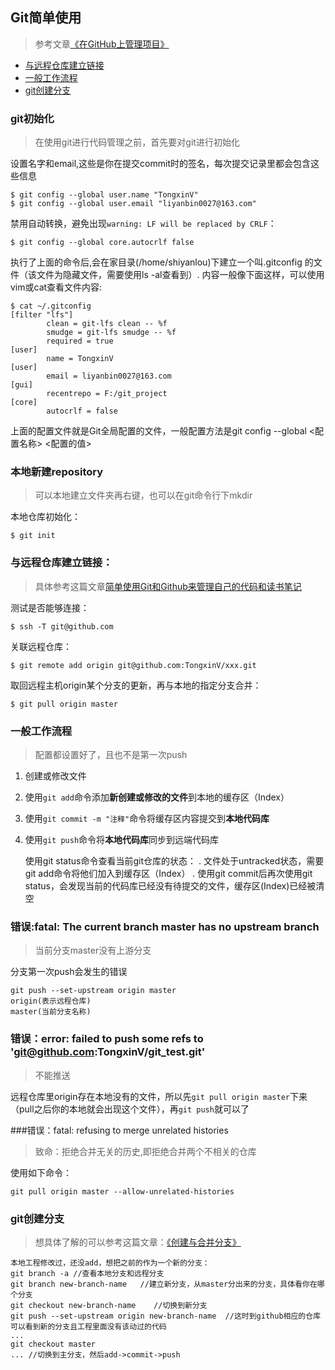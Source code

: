  Git简单使用
-----------------------

> 参考文章[《在GitHub上管理项目》][2]


* [与远程仓库建立链接](#与远程仓库建立链接)
* [一般工作流程](#一般工作流程)
* [git创建分支](#git创建分支)



### git初始化
> 在使用git进行代码管理之前，首先要对git进行初始化

设置名字和email,这些是你在提交commit时的签名，每次提交记录里都会包含这些信息

    $ git config --global user.name "TongxinV"
    $ git config --global user.email "liyanbin0027@163.com"
    
禁用自动转换，避免出现`warning: LF will be replaced by CRLF`：

    $ git config --global core.autocrlf false  

执行了上面的命令后,会在家目录(/home/shiyanlou)下建立一个叫.gitconfig 的文件（该文件为隐藏文件，需要使用ls -al查看到）. 内容一般像下面这样，可以使用vim或cat查看文件内容:

    $ cat ~/.gitconfig
    [filter "lfs"]
            clean = git-lfs clean -- %f
            smudge = git-lfs smudge -- %f
            required = true
    [user]
            name = TongxinV
    [user]
            email = liyanbin0027@163.com
    [gui]
            recentrepo = F:/git_project
    [core]
            autocrlf = false
            
上面的配置文件就是Git全局配置的文件，一般配置方法是git config --global <配置名称> <配置的值>

### 本地新建repository
> 可以本地建立文件夹再右键，也可以在git命令行下mkdir

本地仓库初始化：

    $ git init

### 与远程仓库建立链接：

> 具体参考这篇文章[简单使用Git和Github来管理自己的代码和读书笔记][1]

测试是否能够连接：

    $ ssh -T git@github.com
关联远程仓库：

    $ git remote add origin git@github.com:TongxinV/xxx.git
取回远程主机origin某个分支的更新，再与本地的指定分支合并：

    $ git pull origin master


### 一般工作流程

> 配置都设置好了，且也不是第一次push

 1. 创建或修改文件
 2. 使用`git add`命令添加**新创建或修改的文件**到本地的缓存区（Index）
 3. 使用`git commit -m "注释"`命令将缓存区内容提交到**本地代码库**
 4. 使用`git push`命令将**本地代码库**同步到远端代码库


    使用git status命令查看当前git仓库的状态：
    . 文件处于untracked状态，需要git add命令将他们加入到缓存区（Index）
    . 使用git commit后再次使用git status，会发现当前的代码库已经没有待提交的文件，缓存区(Index)已经被清空


### 错误:fatal: The current branch master has no upstream branch

> 当前分支master没有上游分支

分支第一次push会发生的错误

    git push --set-upstream origin master
    origin(表示远程仓库) 
    master(当前分支名称)


### 错误：error: failed to push some refs to 'git@github.com:TongxinV/git_test.git'

> 不能推送

远程仓库里origin存在本地没有的文件，所以先`git pull origin master`下来（pull之后你的本地就会出现这个文件），再`git push`就可以了



###错误：fatal: refusing to merge unrelated histories

> 致命：拒绝合并无关的历史,即拒绝合并两个不相关的仓库

使用如下命令：

    git pull origin master --allow-unrelated-histories 


### git创建分支

> 想具体了解的可以参考这篇文章：[《创建与合并分支》][3]

```
本地工程修改过，还没add，想把之前的作为一个新的分支：
git branch -a //查看本地分支和远程分支
git branch new-branch-name   //建立新分支，从master分出来的分支，具体看你在哪个分支
git checkout new-branch-name    //切换到新分支
git push --set-upstream origin new-branch-name  //这时到github相应的仓库可以看到新的分支且工程里面没有该动过的代码
...
git checkout master
... //切换到主分支，然后add->commit->push
```





[1]:http://www.open-open.com/lib/view/open1423810370232.html
[2]:http://www.cnblogs.com/mengdd/p/3447464.html
[3]:http://www.liaoxuefeng.com/wiki/0013739516305929606dd18361248578c67b8067c8c017b000/001375840038939c291467cc7c747b1810aab2fb8863508000
